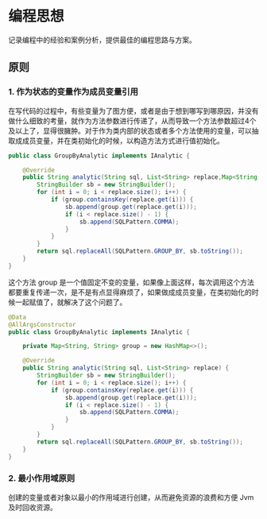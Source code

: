 # 编程思想

记录编程中的经验和案例分析，提供最佳的编程思路与方案。

## 原则

### 1. 作为状态的变量作为成员变量引用

在写代码的过程中，有些变量为了图方便，或者是由于想到哪写到哪原因，并没有做什么细致的考量，就作为方法参数进行传递了，从而导致一个方法参数超过4个及以上了，显得很臃肿。对于作为类内部的状态或者多个方法使用的变量，可以抽取成成员变量，并在类初始化的时候，以构造方法方式进行值初始化。

```java
public class GroupByAnalytic implements IAnalytic {

    @Override
    public String analytic(String sql, List<String> replace,Map<String, String> group) {
        StringBuilder sb = new StringBuilder();
        for (int i = 0; i < replace.size(); i++) {
            if (group.containsKey(replace.get(i))) {
                sb.append(group.get(replace.get(i)));
                if (i < replace.size() - 1) {
                    sb.append(SQLPattern.COMMA);
                }
            }
        }
        return sql.replaceAll(SQLPattern.GROUP_BY, sb.toString());
    }
}
```

这个方法 group 是一个值固定不变的变量，如果像上面这样，每次调用这个方法都要重复传递一次，是不是有点显得麻烦了，如果做成成员变量，在类初始化的时候一起赋值了，就解决了这个问题了。

```java
@Data
@AllArgsConstructor
public class GroupByAnalytic implements IAnalytic {

    private Map<String, String> group = new HashMap<>();

    @Override
    public String analytic(String sql, List<String> replace) {
        StringBuilder sb = new StringBuilder();
        for (int i = 0; i < replace.size(); i++) {
            if (group.containsKey(replace.get(i))) {
                sb.append(group.get(replace.get(i)));
                if (i < replace.size() - 1) {
                    sb.append(SQLPattern.COMMA);
                }
            }
        }
        return sql.replaceAll(SQLPattern.GROUP_BY, sb.toString());
    }
}
```

### 2. 最小作用域原则

创建的变量或者对象以最小的作用域进行创建，从而避免资源的浪费和方便 Jvm 及时回收资源。